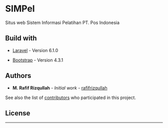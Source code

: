 # SIMPel

Situs web Sistem Informasi Pelatihan PT. Pos Indonesia

## Build with

- [Laravel](https://laravel.com/docs/6.x) - Version 6.1.0

- [Bootstrap](https://getbootstrap.com/) - Version 4.3.1

## Authors

* **M. Rafif Rizqullah** - *Initial work* - [rafifrizqullah](https://github.com/rafifrizqullah)

See also the list of [contributors](https://github.com/rafifrizqullah/SIMPel/contributors) who participated in this project.

## License

---
